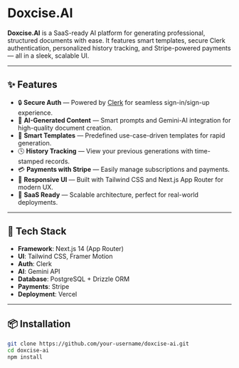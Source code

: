 # Doxcise.AI

**Doxcise.AI** is a SaaS-ready AI platform for generating professional, structured documents with ease. It features smart templates, secure Clerk authentication, personalized history tracking, and Stripe-powered payments — all in a sleek, scalable UI.

---

## ✨ Features

- 🔒 **Secure Auth** — Powered by [Clerk](https://clerk.dev) for seamless sign-in/sign-up experience.
- 🤖 **AI-Generated Content** — Smart prompts and Gemini-AI integration for high-quality document creation.
- 🧠 **Smart Templates** — Predefined use-case-driven templates for rapid generation.
- 🕓 **History Tracking** — View your previous generations with time-stamped records.
- 💳 **Payments with Stripe** — Easily manage subscriptions and payments.
- 📱 **Responsive UI** — Built with Tailwind CSS and Next.js App Router for modern UX.
- 🧩 **SaaS Ready** — Scalable architecture, perfect for real-world deployments.

---

## 🚀 Tech Stack

- **Framework**: Next.js 14 (App Router)
- **UI**: Tailwind CSS, Framer Motion
- **Auth**: Clerk
- **AI**: Gemini API
- **Database**: PostgreSQL + Drizzle ORM
- **Payments**: Stripe
- **Deployment**: Vercel

---

## 📦 Installation

```bash
git clone https://github.com/your-username/doxcise-ai.git
cd doxcise-ai
npm install
